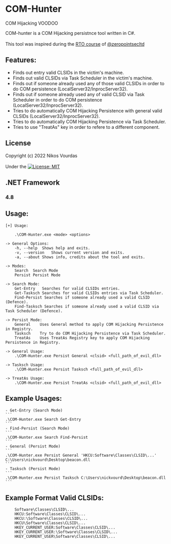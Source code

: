 # COM-Hunter
COM Hijacking VOODOO

COM-hunter is a COM Hijacking persistnce tool written in C#.<br /><br />
This tool was inspired during the [RTO course](https://courses.zeropointsecurity.co.uk/courses/red-team-ops) of [@zeropointsecltd](https://twitter.com/zeropointsecltd)

## Features:

- Finds out entry valid CLSIDs in the victim's machine.
- Finds out valid CLSIDs via Task Scheduler in the victim's machine.
- Finds out if someone already used any of those valid CLSIDs in order to do COM persistence (LocalServer32/InprocServer32).
- Finds out if someone already used any of valid CLSID via Task Scheduler in order to do COM persistence (LocalServer32/InprocServer32).
- Tries to do automatically COM Hijacking Persistence with general valid CLSIDs (LocalServer32/InprocServer32).
- Tries to do automatically COM Hijacking Persistence via Task Scheduler.
- Tries to use "TreatAs" key in order to refere to a different component.

## License
Copyright (c) 2022 Nikos Vourdas<br /><br />
Under the [![License: MIT](https://img.shields.io/badge/License-MIT-yellow.svg)](LICENSE)

## .NET Framework
### 4.8

## Usage:

```
[+] Usage:

    .\COM-Hunter.exe <mode> <options>

-> General Options:
    -h, --help  Shows help and exits.
    -v, --version   Shows current version and exits.
    -a, --about Shows info, credits about the tool and exits.

-> Modes:
    Search  Search Mode
    Persist Persist Mode

-> Search Mode:
    Get-Entry   Searches for valid CLSIDs entries.
    Get-Tasksch Searches for valid CLSIDs entries via Task Scheduler.
    Find-Persist Searches if someone already used a valid CLSID (Defence).
    Find-Tasksch Searches if someone already used a valid CLSID via Task Scheduler (Defence).

-> Persist Mode:
    General    Uses General method to apply COM Hijacking Persistence in Registry.
    Tasksch    Try to do COM Hijacking Persistence via Task Scheduler.
    TreatAs    Uses TreatAs Registry key to apply COM Hijacking Persistence in Registry.

-> General Usage:
    .\COM-Hunter.exe Persist General <clsid> <full_path_of_evil_dll>

-> Tasksch Usage:
    .\COM-Hunter.exe Persist Tasksch <full_path_of_evil_dll>

-> TreatAs Usage:
    .\COM-Hunter.exe Persist TreatAs <clsid> <full_path_of_evil_dll>
```

## Example Usages:
    - Get-Entry (Search Mode)
    ```
    .\COM-Hunter.exe Search Get-Entry
    ```
    - Find-Persist (Search Mode)
    ```
    .\COM-Hunter.exe Search Find-Persist
    ```
    - General (Persist Mode)
    ```
    .\COM-Hunter.exe Persist General 'HKCU:Software\Classes\CLSID\...' C:\Users\nickvourd\Desktop\beacon.dll
    ```
    - Tasksch (Persist Mode)
    ```
    .\COM-Hunter.exe Persist Tasksch C:\Users\nickvourd\Desktop\beacon.dll
    ```

## Example Format Valid CLSIDs:
```
    Software\Classes\CLSID\...
    HKCU:Software\Classes\CLSID\...
    HKCU:\Software\Classes\CLSID\...
    HKCU\Software\Classes\CLSID\...
    HKEY_CURRENT_USER:Software\Classes\CLSID\...
    HKEY_CURRENT_USER:\Software\Classes\CLSID\...
    HKEY_CURRENT_USER\Software\Classes\CLSID\...
 ```

